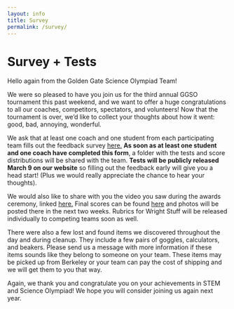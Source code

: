 ```yaml
---
layout: info
title: Survey
permalink: /survey/
---
```


# Survey + Tests

Hello again from the Golden Gate Science Olympiad Team!

We were so pleased to have you join us for the third annual GGSO tournament this past weekend, and we want to offer a huge congratulations to all our coaches, competitors, spectators, and volunteers! Now that the tournament is over, we’d like to collect your thoughts about how it went: good, bad, annoying, wonderful. 

We ask that at least one coach and one student from each participating team fills out the feedback survey [here.](https://stanforduniversity.qualtrics.com/jfe/form/SV_cZIKMWx4q5Kop1z) **As soon as at least one student and one coach have completed this form**, a folder with the tests and score distributions will be shared with the team. **Tests will be publicly released March 9 on our website** so filling out the feedback early will give you a head start! (Plus we would really appreciate the chance to hear your thoughts).

We would also like to share with you the video you saw during the awards ceremony, linked [here.](https://www.youtube.com/watch?v=sd4wJiqFvqU) Final scores can be found [here](/doc/results_2019.pdf) and photos will be posted there in the next two weeks. Rubrics for Wright Stuff will be released individually to competing teams soon as well.

There were also a few lost and found items we discovered throughout the day and during cleanup. They include a few pairs of goggles, calculators, and beakers. Please send us a message with more information if these items sounds like they belong to someone on your team. These items may be picked up from Berkeley or your team can pay the cost of shipping and we will get them to you that way. 

Again, we thank you and congratulate you on your achievements in STEM and Science Olympiad! We hope you will consider joining us again next year.

